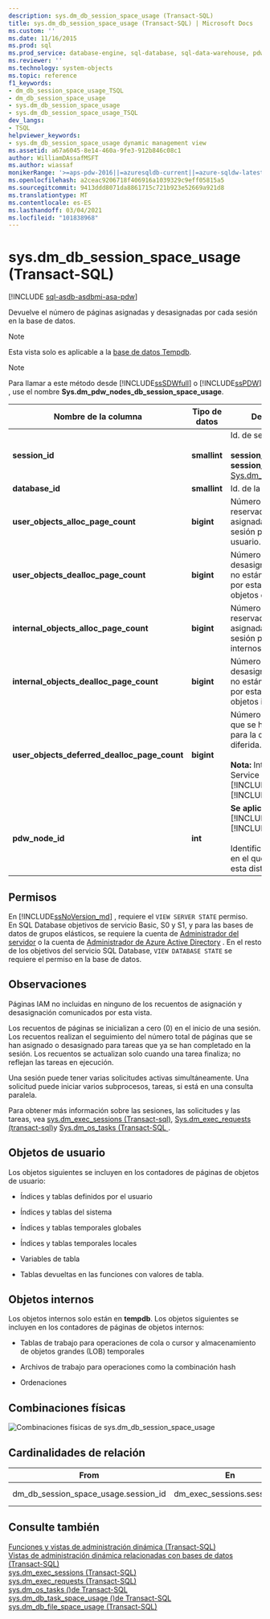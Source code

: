 ```yaml
---
description: sys.dm_db_session_space_usage (Transact-SQL)
title: sys.dm_db_session_space_usage (Transact-SQL) | Microsoft Docs
ms.custom: ''
ms.date: 11/16/2015
ms.prod: sql
ms.prod_service: database-engine, sql-database, sql-data-warehouse, pdw
ms.reviewer: ''
ms.technology: system-objects
ms.topic: reference
f1_keywords:
- dm_db_session_space_usage_TSQL
- dm_db_session_space_usage
- sys.dm_db_session_space_usage
- sys.dm_db_session_space_usage_TSQL
dev_langs:
- TSQL
helpviewer_keywords:
- sys.dm_db_session_space_usage dynamic management view
ms.assetid: a67a6045-8e14-460a-9fe3-912b846c08c1
author: WilliamDAssafMSFT
ms.author: wiassaf
monikerRange: '>=aps-pdw-2016||=azuresqldb-current||=azure-sqldw-latest||>=sql-server-2016||>=sql-server-linux-2017||=azuresqldb-mi-current'
ms.openlocfilehash: a2ceac9206718f406916a1039329c9eff05815a5
ms.sourcegitcommit: 9413ddd8071da8861715c721b923e52669a921d8
ms.translationtype: MT
ms.contentlocale: es-ES
ms.lasthandoff: 03/04/2021
ms.locfileid: "101838968"
---
```

# <a name="sysdm_db_session_space_usage-transact-sql"></a>sys.dm_db_session_space_usage (Transact-SQL)
[!INCLUDE [sql-asdb-asdbmi-asa-pdw](../../includes/applies-to-version/sql-asdb-asdbmi-asa-pdw.md)]

  Devuelve el número de páginas asignadas y desasignadas por cada sesión en la base de datos.  
  
> [!NOTE]  
>  Esta vista solo es aplicable a la [base de datos Tempdb](../../relational-databases/databases/tempdb-database.md).  
  
> [!NOTE]  
>  Para llamar a este método desde [!INCLUDE[ssSDWfull](../../includes/sssdwfull-md.md)] o [!INCLUDE[ssPDW](../../includes/sspdw-md.md)] , use el nombre **Sys.dm_pdw_nodes_db_session_space_usage**.  
  
|Nombre de la columna|Tipo de datos|Descripción|  
|-----------------|---------------|-----------------|  
|**session_id**|**smallint**|Id. de sesión.<br /><br /> **session_id** asigna a **session_id** de [Sys.dm_exec_sessions](../../relational-databases/system-dynamic-management-views/sys-dm-exec-sessions-transact-sql.md).|  
|**database_id**|**smallint**|Id. de la base de datos.|  
|**user_objects_alloc_page_count**|**bigint**|Número de páginas reservadas o asignadas por esta sesión para objetos de usuario.|  
|**user_objects_dealloc_page_count**|**bigint**|Número de páginas desasignadas y que ya no están reservadas por esta sesión para objetos de usuario.|  
|**internal_objects_alloc_page_count**|**bigint**|Número de páginas reservadas o asignadas por esta sesión para objetos internos.|  
|**internal_objects_dealloc_page_count**|**bigint**|Número de páginas desasignadas y que ya no están reservadas por esta sesión para objetos internos.|  
|**user_objects_deferred_dealloc_page_count**|**bigint**|Número de páginas que se han marcado para la desasignación diferida.<br /><br /> **Nota:** Introducido en Service Packs para [!INCLUDE[ssSQL11](../../includes/sssql11-md.md)] y [!INCLUDE[ssSQL14](../../includes/sssql14-md.md)] .|  
|**pdw_node_id**|**int**|**Se aplica a**: [!INCLUDE[ssSDWfull](../../includes/sssdwfull-md.md)] , [!INCLUDE[ssPDW](../../includes/sspdw-md.md)]<br /><br /> Identificador del nodo en el que se encuentra esta distribución.|  
  
## <a name="permissions"></a>Permisos  

En [!INCLUDE[ssNoVersion_md](../../includes/ssnoversion-md.md)] , requiere el `VIEW SERVER STATE` permiso.   
En SQL Database objetivos de servicio Basic, S0 y S1, y para las bases de datos de grupos elásticos, se requiere la cuenta de [Administrador del servidor](/azure/azure-sql/database/logins-create-manage#existing-logins-and-user-accounts-after-creating-a-new-database) o la cuenta de [Administrador de Azure Active Directory](/azure/azure-sql/database/authentication-aad-overview#administrator-structure) . En el resto de los objetivos del servicio SQL Database, `VIEW DATABASE STATE` se requiere el permiso en la base de datos.   

## <a name="remarks"></a>Observaciones  
 Páginas IAM no incluidas en ninguno de los recuentos de asignación y desasignación comunicados por esta vista.  
  
 Los recuentos de páginas se inicializan a cero (0) en el inicio de una sesión. Los recuentos realizan el seguimiento del número total de páginas que se han asignado o desasignado para tareas que ya se han completado en la sesión. Los recuentos se actualizan solo cuando una tarea finaliza; no reflejan las tareas en ejecución.  
  
 Una sesión puede tener varias solicitudes activas simultáneamente. Una solicitud puede iniciar varios subprocesos, tareas, si está en una consulta paralela.  
  
 Para obtener más información sobre las sesiones, las solicitudes y las tareas, vea [sys.dm_exec_sessions &#40;Transact-sql&#41;](../../relational-databases/system-dynamic-management-views/sys-dm-exec-sessions-transact-sql.md), [Sys.dm_exec_requests &#40;transact-sql&#41;](../../relational-databases/system-dynamic-management-views/sys-dm-exec-requests-transact-sql.md)y [Sys.dm_os_tasks &#40;Transact-SQL ](../../relational-databases/system-dynamic-management-views/sys-dm-os-tasks-transact-sql.md).  
  
## <a name="user-objects"></a>Objetos de usuario  
 Los objetos siguientes se incluyen en los contadores de páginas de objetos de usuario:  
  
-   Índices y tablas definidos por el usuario  
  
-   Índices y tablas del sistema  
  
-   Índices y tablas temporales globales  
  
-   Índices y tablas temporales locales  
  
-   Variables de tabla  
  
-   Tablas devueltas en las funciones con valores de tabla.  
  
## <a name="internal-objects"></a>Objetos internos  
 Los objetos internos solo están en **tempdb**. Los objetos siguientes se incluyen en los contadores de páginas de objetos internos:  
  
-   Tablas de trabajo para operaciones de cola o cursor y almacenamiento de objetos grandes (LOB) temporales  
  
-   Archivos de trabajo para operaciones como la combinación hash  
  
-   Ordenaciones  
  
## <a name="physical-joins"></a>Combinaciones físicas  
 ![Combinaciones físicas de sys.dm_db_session_space_usage](../../relational-databases/system-dynamic-management-views/media/join-dm-db-session-space-usage-1.gif "Combinaciones físicas de sys.dm_db_session_space_usage")  
  
## <a name="relationship-cardinalities"></a>Cardinalidades de relación  
  
|From|En|Relación|  
|----------|--------|------------------|  
|dm_db_session_space_usage.session_id|dm_exec_sessions.session_id|Uno a uno|  
  
## <a name="see-also"></a>Consulte también  
 [Funciones y vistas de administración dinámica &#40;Transact-SQL&#41;](~/relational-databases/system-dynamic-management-views/system-dynamic-management-views.md)   
 [Vistas de administración dinámica relacionadas con bases de datos &#40;Transact-SQL&#41;](../../relational-databases/system-dynamic-management-views/database-related-dynamic-management-views-transact-sql.md)   
 [sys.dm_exec_sessions &#40;Transact-SQL&#41;](../../relational-databases/system-dynamic-management-views/sys-dm-exec-sessions-transact-sql.md)   
 [sys.dm_exec_requests &#40;Transact-SQL&#41;](../../relational-databases/system-dynamic-management-views/sys-dm-exec-requests-transact-sql.md)   
 [sys.dm_os_tasks &#40;&#41;de Transact-SQL ](../../relational-databases/system-dynamic-management-views/sys-dm-os-tasks-transact-sql.md)   
 [sys.dm_db_task_space_usage &#40;&#41;de Transact-SQL ](../../relational-databases/system-dynamic-management-views/sys-dm-db-task-space-usage-transact-sql.md)   
 [sys.dm_db_file_space_usage &#40;Transact-SQL&#41;](../../relational-databases/system-dynamic-management-views/sys-dm-db-file-space-usage-transact-sql.md)  
  
